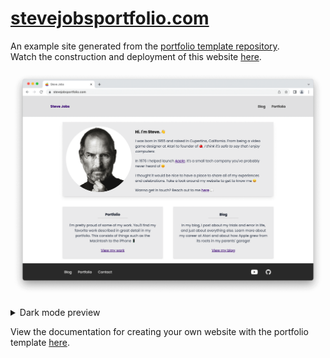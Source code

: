 # [stevejobsportfolio.com](http://stevejobsportfolio.com)

An example site generated from the [portfolio template repository](https;//github.com/ChristianLisle/portfolio). \
Watch the construction and deployment of this website [here](https://youtu.be/O3ctZ6SdSLA).

[![stevejobsportfolio.com preview in light mode](assets/light.png)](http://stevejobsportfolio.com)

<details>
  <summary>Dark mode preview</summary>

  [![stevejobsportfolio.com preview in dark mode](assets/dark.png)](http://stevejobsportfolio.com)
</details>

View the documentation for creating your own website with the portfolio template [here](https://github.com/ChristianLisle/portfolio#make-the-site-your-own-).
